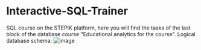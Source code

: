 # Interactive-SQL-Trainer
SQL course on the STEPIK platform, here you will find the tasks of the last block of the database course "Educational analytics for the course".
Logical database schema:
![image](https://user-images.githubusercontent.com/72620861/131116417-ed5c932e-293d-4e62-afb5-abcd59529118.png)
